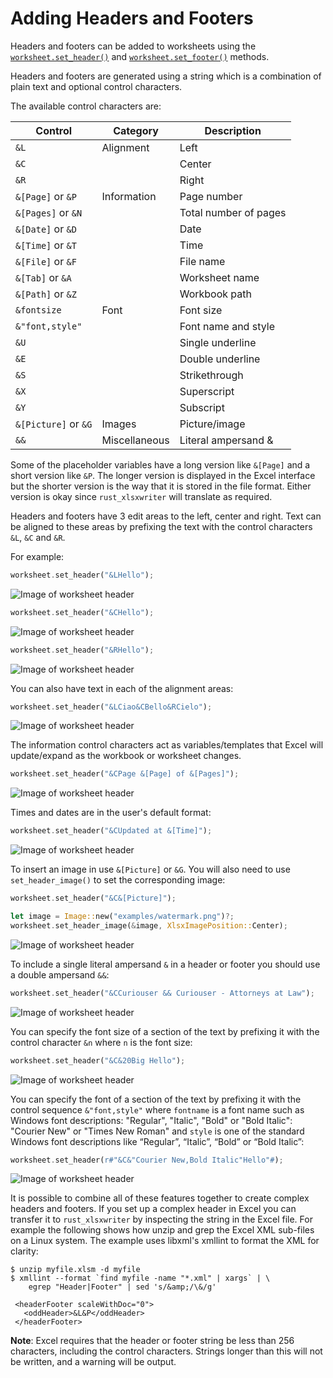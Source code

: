 # Adding Headers and Footers


Headers and footers can be added to worksheets using the
[`worksheet.set_header()`] and [`worksheet.set_footer()`] methods.

[`worksheet.set_header()`]: https://docs.rs/rust_xlsxwriter/latest/rust_xlsxwriter/struct.Worksheet.html#method.set_header
[`worksheet.set_footer()`]: https://docs.rs/rust_xlsxwriter/latest/rust_xlsxwriter/struct.Worksheet.html#method.set_footer

Headers and footers are generated using a string which is a combination of plain
text and optional control characters.

The available control characters are:

| Control              | Category      | Description           |
| -------------------- | ------------- | --------------------- |
| `&L`                 | Alignment     | Left                  |
| `&C`                 |               | Center                |
| `&R`                 |               | Right                 |
| `&[Page]`  or `&P`   | Information   | Page number           |
| `&[Pages]` or `&N`   |               | Total number of pages |
| `&[Date]`  or `&D`   |               | Date                  |
| `&[Time]`  or `&T`   |               | Time                  |
| `&[File]`  or `&F`   |               | File name             |
| `&[Tab]`   or `&A`   |               | Worksheet name        |
| `&[Path]`  or `&Z`   |               | Workbook path         |
| `&fontsize`          | Font          | Font size             |
| `&"font,style"`      |               | Font name and style   |
| `&U`                 |               | Single underline      |
| `&E`                 |               | Double underline      |
| `&S`                 |               | Strikethrough         |
| `&X`                 |               | Superscript           |
| `&Y`                 |               | Subscript             |
| `&[Picture]` or `&G` | Images        | Picture/image         |
| `&&`                 | Miscellaneous | Literal ampersand &   |

Some of the placeholder variables have a long version like `&[Page]` and a short
version like `&P`. The longer version is displayed in the Excel interface but
the shorter version is the way that it is stored in the file format. Either
version is okay since `rust_xlsxwriter` will translate as required.

Headers and footers have 3 edit areas to the left, center and right. Text can be
aligned to these areas by prefixing the text with the control characters `&L`,
`&C` and `&R`.

For example:

```rust
worksheet.set_header("&LHello");
```
![Image of worksheet header](../images/header01.png)


```rust
worksheet.set_header("&CHello");
```
![Image of worksheet header](../images/header02.png)

```rust
worksheet.set_header("&RHello");
```
![Image of worksheet header](../images/header03.png)

You can also have text in each of the alignment areas:

```rust
worksheet.set_header("&LCiao&CBello&RCielo");
```
![Image of worksheet header](../images/header04.png)

The information control characters act as variables/templates that Excel will
update/expand as the workbook or worksheet changes.

```rust
worksheet.set_header("&CPage &[Page] of &[Pages]");
```
![Image of worksheet header](../images/header05.png)


Times and dates are in the user's default format:

```rust
worksheet.set_header("&CUpdated at &[Time]");
```
![Image of worksheet header](../images/header06.png)

To insert an image in use `&[Picture]` or `&G`. You will also need to use
`set_header_image()` to set the corresponding image:

```rust
worksheet.set_header("&C&[Picture]");

let image = Image::new("examples/watermark.png")?;
worksheet.set_header_image(&image, XlsxImagePosition::Center);
```
![Image of worksheet header](../images/header10.png)

To include a single literal ampersand `&` in a header or footer you
should use a double ampersand `&&`:

```rust
worksheet.set_header("&CCuriouser && Curiouser - Attorneys at Law");
```
![Image of worksheet header](../images/header07.png)

You can specify the font size of a section of the text by prefixing it with the
control character `&n` where `n` is the font size:

```rust
worksheet.set_header("&C&20Big Hello");
```
![Image of worksheet header](../images/header08.png)


You can specify the font of a section of the text by prefixing it with the
control sequence `&"font,style"` where `fontname` is a font name such as Windows
font descriptions: "Regular", "Italic", "Bold" or "Bold Italic": "Courier New"
or "Times New Roman" and `style` is one of the standard Windows font
descriptions like “Regular”, “Italic”, “Bold” or “Bold Italic”:

```rust
worksheet.set_header(r#"&C&"Courier New,Bold Italic"Hello"#);
```
![Image of worksheet header](../images/header09.png)

It is possible to combine all of these features together to create complex
headers and footers. If you set up a complex header in Excel you can transfer it
to `rust_xlsxwriter` by inspecting the string in the Excel file. For example the
following shows how unzip and grep the Excel XML sub-files on a Linux system.
The example uses libxml's xmllint to format the XML for clarity:

```text
$ unzip myfile.xlsm -d myfile
$ xmllint --format `find myfile -name "*.xml" | xargs` | \
    egrep "Header|Footer" | sed 's/&amp;/\&/g'

 <headerFooter scaleWithDoc="0">
   <oddHeader>&L&P</oddHeader>
 </headerFooter>
```

**Note**: Excel requires that the header or footer string be less than 256
characters, including the control characters. Strings longer than this
will not be written, and a warning will be output.